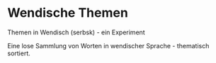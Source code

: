 # Wendische Themen
Themen in Wendisch (serbsk) - ein Experiment

Eine lose Sammlung von Worten in wendischer Sprache - thematisch sortiert.
